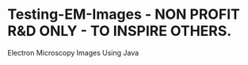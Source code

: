 # Testing-EM-Images - NON PROFIT R&D ONLY - TO INSPIRE OTHERS.
Electron Microscopy Images Using Java

